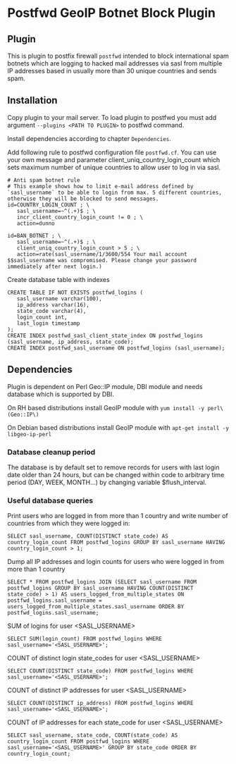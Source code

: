 # Postfwd GeoIP Botnet Block Plugin

## Plugin

This is plugin to postfix firewall `postfwd` intended to block international spam botnets which are logging to hacked mail addresses via sasl from multiple IP addresses based in usually more than 30 unique countries and sends spam.

## Installation

Copy plugin to your mail server. To load plugin to postfwd you must add argument `--plugins <PATH TO PLUGIN>` to postfwd command. 

Install dependencies according to chapter `Dependencies`. 

Add following rule to postfwd configuration file `postfwd.cf`. You can use your own message and parameter client_uniq_country_login_count which sets maximum number of unique countries to allow user to log in via sasl. 

```
# Anti spam botnet rule
# This example shows how to limit e-mail address defined by `sasl_username` to be able to login from max. 5 different countries, otherwise they will be blocked to send messages.
id=COUNTRY_LOGIN_COUNT ; \
   sasl_username=~^(.+)$ ; \
   incr_client_country_login_count != 0 ; \
   action=dunno

id=BAN_BOTNET ; \
   sasl_username=~^(.+)$ ; \
   client_uniq_country_login_count > 5 ; \
   action=rate(sasl_username/1/3600/554 Your mail account $$sasl_username was compromised. Please change your password immediately after next login.)
```

Create database table with indexes

```
CREATE TABLE IF NOT EXISTS postfwd_logins (
   sasl_username varchar(100),
   ip_address varchar(16),
   state_code varchar(4),
   login_count int,
   last_login timestamp
);
CREATE INDEX postfwd_sasl_client_state_index ON postfwd_logins (sasl_username, ip_address, state_code);
CREATE INDEX postfwd_sasl_username ON postfwd_logins (sasl_username);
```

## Dependencies

Plugin is dependent on Perl Geo::IP module, DBI module and needs database which is supported by DBI. 

On RH based distributions install GeoIP module with `yum install -y perl\(Geo::IP\)`

On Debian based distributions install GeoIP module with `apt-get install -y libgeo-ip-perl`

### Database cleanup period

The database is by default set to remove records for users with last login date older than 24 hours, but can be changed within code to arbitrary time period (DAY, WEEK, MONTH...) by changing variable $flush_interval.

### Useful database queries 

Print users who are logged in from more than 1 country and write number of countries from which they were logged in: 
```
SELECT sasl_username, COUNT(DISTINCT state_code) AS country_login_count FROM postfwd_logins GROUP BY sasl_username HAVING country_login_count > 1;
```

Dump all IP addresses and login counts for users who were logged in from more than 1 country
```
SELECT * FROM postfwd_logins JOIN (SELECT sasl_username FROM postfwd_logins GROUP BY sasl_username HAVING COUNT(DISTINCT state_code) > 1) AS users_logged_from_multiple_states ON postfwd_logins.sasl_username = users_logged_from_multiple_states.sasl_username ORDER BY postfwd_logins.sasl_username;
```

SUM of logins for user <SASL_USERNAME>
```
SELECT SUM(login_count) FROM postfwd_logins WHERE sasl_username='<SASL_USERNAME>';
```

COUNT of distinct login state_codes for user <SASL_USERNAME>
```
SELECT COUNT(DISTINCT state_code) FROM postfwd_logins WHERE sasl_username='<SASL_USERNAME>';
```

COUNT of distinct IP addresses for user <SASL_USERNAME>
```
SELECT COUNT(DISTINCT ip_address) FROM postfwd_logins WHERE sasl_username='<SASL_USERNAME>';
```

COUNT of IP addresses for each state_code for user <SASL_USERNAME>
```
SELECT sasl_username, state_code, COUNT(state_code) AS country_login_count FROM postfwd_logins WHERE sasl_username='<SASL_USERNAME>' GROUP BY state_code ORDER BY country_login_count;
```


